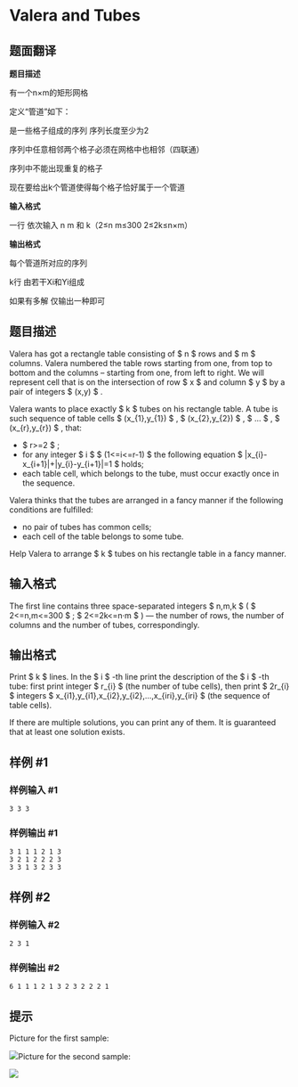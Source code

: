 # Valera and Tubes

## 题面翻译

**题目描述**


有一个n×m的矩形网格


定义“管道”如下：


是一些格子组成的序列 序列长度至少为2


序列中任意相邻两个格子必须在网格中也相邻（四联通）


序列中不能出现重复的格子


现在要给出k个管道使得每个格子恰好属于一个管道


**输入格式**


一行 依次输入 n m 和 k（2≤n m≤300 2≤2k≤n×m）


**输出格式**

每个管道所对应的序列

k行 由若干Xi和Yi组成


如果有多解 仅输出一种即可

## 题目描述

Valera has got a rectangle table consisting of $ n $ rows and $ m $ columns. Valera numbered the table rows starting from one, from top to bottom and the columns – starting from one, from left to right. We will represent cell that is on the intersection of row $ x $ and column $ y $ by a pair of integers $ (x,y) $ .

Valera wants to place exactly $ k $ tubes on his rectangle table. A tube is such sequence of table cells $ (x_{1},y_{1}) $ , $ (x_{2},y_{2}) $ , $ ... $ , $ (x_{r},y_{r}) $ , that:

- $ r>=2 $ ;
- for any integer $ i $ $ (1<=i<=r-1) $ the following equation $ |x_{i}-x_{i+1}|+|y_{i}-y_{i+1}|=1 $ holds;
- each table cell, which belongs to the tube, must occur exactly once in the sequence.

Valera thinks that the tubes are arranged in a fancy manner if the following conditions are fulfilled:

- no pair of tubes has common cells;
- each cell of the table belongs to some tube.

Help Valera to arrange $ k $ tubes on his rectangle table in a fancy manner.

## 输入格式

The first line contains three space-separated integers $ n,m,k $ ( $ 2<=n,m<=300 $ ; $ 2<=2k<=n·m $ ) — the number of rows, the number of columns and the number of tubes, correspondingly.

## 输出格式

Print $ k $ lines. In the $ i $ -th line print the description of the $ i $ -th tube: first print integer $ r_{i} $ (the number of tube cells), then print $ 2r_{i} $ integers $ x_{i1},y_{i1},x_{i2},y_{i2},...,x_{iri},y_{iri} $ (the sequence of table cells).

If there are multiple solutions, you can print any of them. It is guaranteed that at least one solution exists.

## 样例 #1

### 样例输入 #1

```
3 3 3
```

### 样例输出 #1

```
3 1 1 1 2 1 3
3 2 1 2 2 2 3
3 3 1 3 2 3 3
```

## 样例 #2

### 样例输入 #2

```
2 3 1
```

### 样例输出 #2

```
6 1 1 1 2 1 3 2 3 2 2 2 1
```

## 提示

Picture for the first sample:

 ![](https://cdn.luogu.com.cn/upload/vjudge_pic/CF441C/30d96e48841a8ae55c326c6530e9f36a70548691.png)Picture for the second sample:

 ![](https://cdn.luogu.com.cn/upload/vjudge_pic/CF441C/3f3cf9e7a269d57bcef72e627d73c51ecbb74bd7.png)


```cpp


```